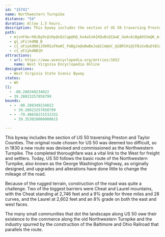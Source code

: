 ```yaml
---
id: "15741"
name: Northwestern Turnpike
distance: "54"
duration: Allow 1.5 hours.
description: This byway includes the section of US 50 traversing Preston and Taylor Counties.
path:
  - m|vnFdw~hNiByDc@iHy@sQiCqp@h@_KxAaSzA{KQuBc@{AaE_GeAcAiBgAOSSm@K_AiBiJYyB}EyHcA_Au@mA]wCQ}FsAaEuEgJyAkD{@uDkBkEkBsFOo@[wC@gBXeCbBgDnAsAlAy@rEeC~B{AbAcBl@{AZyAHsBQyEkDwVe@mBgA_C_AuAaNaKmByB{AyCm@kBy@yDYcB[w@w@m@eC_AaAeAe@_AUmBNqDIgAa@y@mByAc@m@i@{AUqADsBbAgKHaBi@eAuDsCo@aA[}@OqARkKMwAy@aD[sDp@aHByDo@eCs@{AmCmCyEsDUYc@gASuAk@cUSaD{Mqw@SkC?oCb@aPOyBcDoOUsC?{@TwBzJse@Hy@?s@Iw@w@aCuH{Hw@mAUk@_@{CgByHmAsG[aCqA{RFiOLmCj@mEIqBcFePe@kAmAmAkMmJiAmAmCkFmJuMw@sA[_Am@oCoBmMUy@gB{CuAcB_@gACaABsBIs@cB}Gy@}Fa@gGCoLSsDY}CoAuHiAqBw@s@uDgCc@g@_@kAMsA[{AcAqA_A_Ae@k@Oe@cAgFKyA?cBIw@WuB[eBiQec@eBsJe@eBWa@i@e@sBkAyCgAyCg@iAs@}@_AcBmD_B_CsEgDsA_BqJqPsA}De@gCi@yJdA{DNgAb@eGX{A^_AnAyAnBgBp@cAn@aCNuCIe@gFmLqJkUe@sBMkCKy@kKy]o@s@mBeA]]Q_@?iAP}A`DaP?i@uAiXWwBy@qNMyAkDuIe@sCsDup@g@gDk@cCcAgCiBsCcB{AwBsAqBq@kKsAqFkAiCeAwFgD{M{NqWyYuAqBaBuCkAsCw@yBuAoFi@_E_@mDi@_MMs\RgBd@oAlAiBfC}@~CR`Fp@`Hp@t@KlCmBt@mAfByHrEwPxDgJb@qCCqLVka@w@wDcGqUqAmCk@s@mDeDiBaCcDqQu@_FMeCH{DRkB^aB~Nee@d@eBnBoJh@eBbAuBhAwAfDaChAgAt@oAx@{B^qBxFid@H_BEkDOmBOy@sCoIi@sD[oGrDygADqCUeFc@iCo@gB_BkBcCyAcBsBy@aC_@wCDeCh@uCjLwWd@_CHuCIoAQ}@{@qBeG_HwDuHg@yAa@mCa@aK`@mD~C}QL_CW_DkDqR]wBUcDEgKJ_ENsAHa@x@oArHcGb@i@r@gEbAiDx@gBdAeBrBkBnAa@pGQnQ_CbCGnJqCtBGn@QrBeCbAgBJe@LaFJy@l@uB~AmE^_A|EaH|AmCCw@_@a@gD@kA_@c@Yo@g@e@s@CeAb@}Cr@mBnCoGLk@@g@Ie@oBuHCwAH{@ZsAlA_AXg@N}@n@qObBmIHsFE_BmDeVGw@B_Bb@aGHeFOg@a@g@o@S[?s@TcDvByA`@cDDkKk@s@U_FcFsAcDSkA?aBXs@n@iAxA{Dx@aA|@e@bHc@b@Uh@_ATyACq@[aBsFwSOmBH}B\aBp@qAh@m@pI{Ej@eAHaBiAaGYu@sCsEe@aA_@mBIy@?uCj@aRWyK[oCkBsHyB{OCy@DsCjI__@By@CsAS_AYe@eD_E}C{EwF}NqByHuCgNoAiD]yAQeAO_DFaBVyAt@aBfAiA~@sA^aAx@yE^kA~@sBzAaBrJyIxPuL~A{AjJcRh@qBT{DDyEo@{M?yBbAqTH{Id@aEDqAEq@YiA_B}Di@mBUaB?mGM}AsDkQR{B@w@a@cKDoATaA|@yB`@q@n@s@vBuA|FeClAy@Ps@N{BK}d@b@gChByEX{ANsCEqADsD^oChFaSVyANsBDaHE_AYgCy@eDe@kAmD}GkBeCgBeBkCuBiCcBiEuB_GqB{@s@aF}EyA}CuAgEY_B?{@n@sCxB_HRaAJeBDuGLyBlAmGJaCEqA}@mG{@_E}BoHsCoK_@sDIsANeKCgCkAuPOsASm@[s@gBeCSaAFy@d@cAbBuAbEqBhA{@XsA?}@oAiDOkB@w@Lm@n@gAxAaBb@eAZsCbA}BrAu@bDyA`AQ`DKrEoB`CK~@M^c@DoAs@eFAyAbB}Tf@_E`BaDd@yD\{@^eBI}@]m@{BmBg@MuBEo@_@y@eAiAs@mAWcAm@yFmF_BuCMi@Oy@^kLRq@`@YjEyAl@s@JyAT{JIk@iFuGsAw@yC_AqDo@k@m@w@qC[e@{@YeFWm@c@Ge@D_@lDeGPaA~@aJh@c@lBIh@WXk@X{AtAeEl@_CjBmE|@iCXqB?_CJg@|@kBCcCL]hCmBXm@TyBRMN@LXq@tEOn@m@f@Qj@@bAGbAS~@OtBBhANRVKfAkDbEiGr@yBr@kAz@u@|AeEh@k@tAM|AJvD?rDe@`Am@`AqAbByC~CoLhBcLrCyFVsA?sILuAzD{Np@qCVgBh@gPhCmi@|By[FgCAyCOsEc@yDyFcVi@mEIsB?yBZyU_@qCeB{G}AgEoB_HoAyBsQkVuF_Mw@uCMgAEkAD_Dd@aEvBgHrA{CfJmPlAmD~AaDfDmFnCeDlBgDXw@zAcHl@eBxAgA|QiKdCiChBgCrAuCzIuUvNef@zAgD`IaNhE{DtDkBjDsAjB[dK@l@H~Ab@~EnBfEzBdGtFl@b@pBf@h@?hAMr@SvAw@lKsGhByArBsCxBuDlEyGX_ADm@?q@O{@sBaHm@_BeCkFiDiF}AgE]yAa@yCIaAmAeGQ{Du@wB[yAQmDDMC]W{@YyCDw@\oACkAMYuA_AQs@C_Bc@y@e@Yc@m@IyCKWc@YgCOUKk@m@s@yED_CKm@MQ[Mc@FiDjAo@I]i@GYCy@d@_C?q@Sy@k@y@M_@Ea@BeCT_A^a@vB}Ad@o@h@kAD]Ei@I]gBaBa@q@Y{ABeA^aAVc@`CaCTe@HgAE_@eA_CG}AOgAe@s@iAs@Sk@?kANiBEcAIU_B_BI_@?qAKu@Ok@aAmBy@gD_C_C}DmGu@{@qG_Fo@w@mB_D_ASiBGmBsAgDgBcJeDu@_@y@s@wByCyAmE{L_WcBwFeEqWaFw]uKkz@WqA_@sAeAgCeAmBgW}a@cAmC}I{k@WaBQ{CCuARoDT_CbBsJNgB?kAIoAiB{O?mAb@gD?eCOmAiByFSqAO{AI{FOwBsAwH[qEDeFXcJFgN
  - g{_oFz|kdNB_B
  - c{_oFzykdNHiJOkMIuFKwH[_FmBgJe@oBwBeJo@iCm@eC_@iBR}Hi@}FBiGvBuDtB}AROzGaFlEuBlDoBlAmBTuBUmJ~AsGzBqGz@aC~AkD\w@pAuDlByLpEu]t@eGl@{FDWjA}FFK
  - c{_oFzykdNB{H
attractions:
  - url: https://www.wvencyclopedia.org/entries/1652
    name: West Virginia Encyclopedia Online
designations:
  - West Virginia State Scenic Byway
states:
  - WV
ll:
  - -80.280349234022
  - 39.28023257858799
bounds:
  - - -80.280349234022
    - 39.28023257858799
  - - -79.48658231532332
    - 39.353020000000015

---
```


This byway includes the section of US 50 traversing Preston and Taylor Counties. The original route chosen for US 50 was deemed too difficult, so in 1830 a new route was devised and commissioned as the Northwestern Turnpike. The completed thoroughfare was a vital link to the West for freight and settlers. Today, US 50 follows the basic route of the Northwestern Turnpike, also known as the George Washington Highway, as originally designed, and upgrades and alterations have done little to change the mileage of the road.

Because of the rugged terrain, construction of the road was quite a challenge. Two of the biggest barriers were Cheat and Laurel mountains, with the Cheat standing at 2,746 feet and a 9% grade for three miles and 28 curves, and the Laurel at 2,602 feet and an 8% grade on both the east and west faces.

The many small communities that dot the landscape along US 50 owe their existence to the commerce along the old Northwestern Turnpike and the industry spurred by the construction of the Baltimore and Ohio Railroad that parallels the route.
